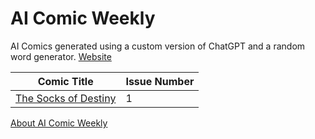 # AI Comic Weekly
AI Comics generated using a custom version of ChatGPT and a random word generator. [Website](https://aicomicweekly.com)

| Comic Title | Issue Number |
| --- | --- |
| [The Socks of Destiny](https://github.com/thisislink/aicomicweekly/blob/fe607b609ef4db9ccc9abe6318c7b2300e3e6a99/comics/week-1/the-socks-of-destiny.md#the-socks-of-destiny) | 1 |

[About AI Comic Weekly](https://github.com/thisislink/aicomicweekly?tab=readme-ov-file#ai-comic-weekly)